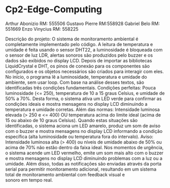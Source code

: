 # Cp2-Edge-Computing

Arthur Abonizio RM: 555506
Gustavo Pierre RM:558928
Gabriel Belo RM: 551669
Enzo Vinycius RM: 558225

Descrição do projeto: 
O sistema de monitoramento ambiental é completamente implementado pelo código. A leitura de temperatura e umidade é feita usando o sensor DHT22, a luminosidade é bloqueada com o sensor de luz LDR, alertas sonoros são produzidos pelo buzzer e os dados são exibidos no display LCD.
Depois de importar as bibliotecas LiquidCrystal e DHT, os pinos de conexão para os componentes são configurados e os objetos necessários são criados para interagir com eles.
No início, o programa lê a luminosidade, temperatura e umidade do ambiente, sem usar loop. Com base na análise desses textos, são identificadas três condições fundamentais.
 Condições perfeitas: Pouca luminosidade (<= 250), temperatura de 10 a 15 graus Celsius, e umidade de 50% a 70%. Desta forma, o sistema ativa um LED verde para confirmar as condições ideais e mostra mensagens no display LCD diminuindo a temperatura e umidade corretas.
  Além das normas: Intensidade luminosa elevada (> 250 e <= 400) OU temperatura acima do limite ideal (acima de 15 ou abaixo de 10 graus Celsius). Quando estas situações são identificadas, o sistema aciona um LED amarelo, produz um som de aviso com o buzzer e mostra mensagens no display LCD informando a condição específica (alta luminosidade ou temperatura fora do intervalo).
 Aviso: Intensidade luminosa alta (> 400) ou níveis de umidade abaixo de 50% ou acima de 70% não estão dentro da faixa ideal. Nos momentos de urgência, o sistema acende um LED vermelho, emite um som mais alto com o buzzer e mostra mensagens no display LCD diminuindo problemas com a luz ou a umidade.
Além disso, todas as notificações são enviadas através da porta serial para permitir monitoramento adicional, resultando em um sistema total de monitoramento ambiental com feedback visual e sonoro em tempo real.
